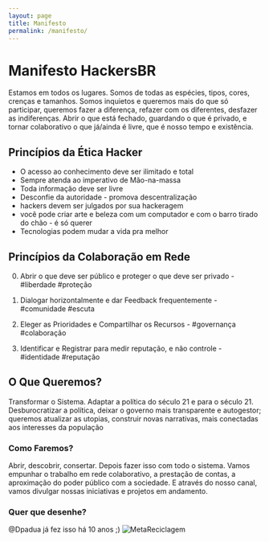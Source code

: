 ```yaml
---
layout: page
title: Manifesto
permalink: /manifesto/
---
```


# Manifesto HackersBR

Estamos em todos os lugares. Somos de todas as espécies, tipos, cores, crenças e tamanhos. Somos inquietos e queremos mais do que só participar, queremos fazer a diferença, refazer com os diferentes, desfazer as indiferenças. Abrir o que está fechado, guardando o que é privado, e tornar colaborativo o que já/ainda é livre, que é nosso tempo e existência.

## Princípios da **Ética Hacker**
- O acesso ao conhecimento deve ser ilimitado e total
- Sempre atenda ao imperativo de Mão-na-massa
- Toda informação deve ser livre
- Desconfie da autoridade - promova descentralização
- hackers devem ser julgados por sua hackeragem
- você pode criar arte e beleza com um computador e com o barro tirado do chão - é só querer
- Tecnologias podem mudar a vida pra melhor


## Princípios da **Colaboração em Rede**

0. Abrir o que deve ser público e proteger o que deve ser privado - #liberdade #proteção

1. Dialogar horizontalmente e dar Feedback frequentemente - #comunidade #escuta

2. Eleger as Prioridades e Compartilhar os Recursos - #governança #colaboração

3. Identificar e Registrar para medir reputação, e não controle - #identidade #reputação


## O Que Queremos?
Transformar o Sistema. Adaptar a política do século 21 e para o século 21. Desburocratizar a política, deixar o governo mais transparente e autogestor; queremos atualizar as utopias, construir novas narrativas, mais conectadas aos interesses da população

### Como Faremos?
Abrir, descobrir, consertar. Depois fazer isso com todo o sistema. Vamos empunhar o trabalho em rede colaborativo, a prestação de contas, a aproximação do poder público com a sociedade. E através do nosso canal, vamos divulgar nossas iniciativas e projetos em andamento.

### Quer que desenhe?
@Dpadua já fez isso há 10 anos ;)
![MetaReciclagem](https://cloud.githubusercontent.com/assets/89998/8998471/218ebd66-3704-11e5-91fd-3f4db592f0bb.png)


